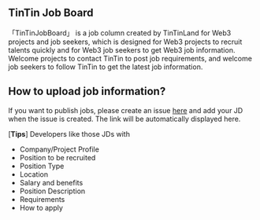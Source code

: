 ## TinTin Job Board

「TinTinJobBoard」 is a job column created by TinTinLand for Web3 projects and job seekers, which is designed for Web3 projects to recruit talents quickly and for Web3 job seekers to get Web3 job information. Welcome projects to contact TinTin to post job requirements, and welcome job seekers to follow TinTin to get the latest job information.

## How to upload job information?

If you want to publish jobs, please create an issue [here]() and add your JD when the issue is created. The link will be automatically displayed here.

[**Tips**] Developers like those JDs with

- Company/Project Profile
- Position to be recruited
- Position Type
- Location
- Salary and benefits
- Position Description
- Requirements
- How to apply
